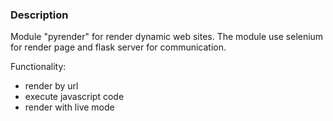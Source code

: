 ### Description

Module "pyrender" for render dynamic web sites. 
The module use selenium for render page and flask server for communication.

Functionality:
- render by url
- execute javascript code
- render with live mode
